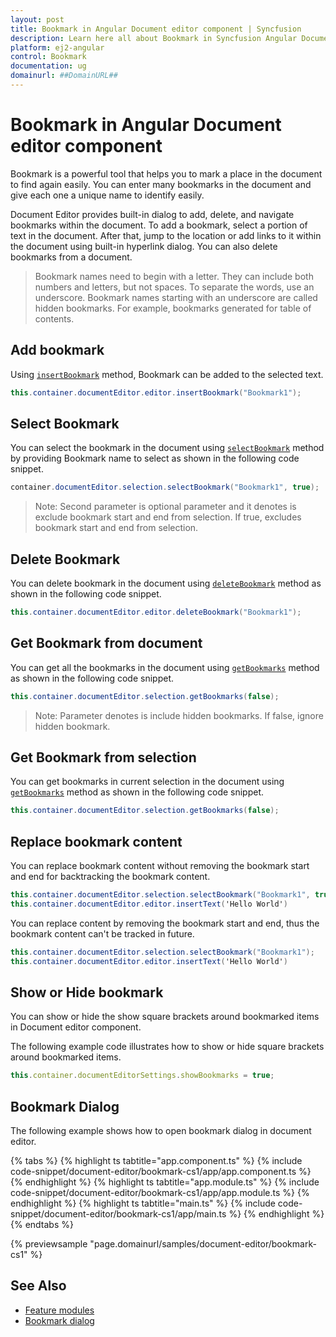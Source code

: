 ```yaml
---
layout: post
title: Bookmark in Angular Document editor component | Syncfusion
description: Learn here all about Bookmark in Syncfusion Angular Document editor component of Syncfusion Essential JS 2 and more.
platform: ej2-angular
control: Bookmark 
documentation: ug
domainurl: ##DomainURL##
---
```


# Bookmark in Angular Document editor component

Bookmark is a powerful tool that helps you to mark a place in the document to find again easily. You can enter many bookmarks in the document and give each one a unique name to identify easily.

Document Editor provides built-in dialog to add, delete, and navigate bookmarks within the document. To add a bookmark, select a portion of text in the document. After that, jump to the location or add links to it within the document using built-in hyperlink dialog. You can also delete bookmarks from a document.

>Bookmark names need to begin with a letter. They can include both numbers and letters, but not spaces. To separate the words, use an underscore.
>Bookmark names starting with an underscore are called hidden bookmarks. For example, bookmarks generated for table of contents.

## Add bookmark

Using [`insertBookmark`](https://ej2.syncfusion.com/angular/documentation/api/document-editor/editor/#insertbookmark) method, Bookmark can be added to the selected text.

```csharp
this.container.documentEditor.editor.insertBookmark("Bookmark1");
```

## Select Bookmark

You can select the bookmark in the document using [`selectBookmark`](https://ej2.syncfusion.com/angular/documentation/api/document-editor/selection/#selectbookmark) method by providing Bookmark name to select as shown in the following code snippet.

```csharp
container.documentEditor.selection.selectBookmark("Bookmark1", true);
```
>Note: Second parameter is optional parameter and it denotes is exclude bookmark start and end from selection. If true, excludes bookmark start and end from selection.

## Delete Bookmark

You can delete bookmark in the document using [`deleteBookmark`](https://ej2.syncfusion.com/angular/documentation/api/document-editor/editor/#deletebookmark) method as shown in the following code snippet.

```csharp
this.container.documentEditor.editor.deleteBookmark("Bookmark1");
```

## Get Bookmark from document

You can get all the bookmarks in the document using [`getBookmarks`](https://ej2.syncfusion.com/angular/documentation/api/document-editor/#getbookmarks) method as shown in the following code snippet.

```csharp
this.container.documentEditor.selection.getBookmarks(false);
```

>Note: Parameter denotes is include hidden bookmarks. If false, ignore hidden bookmark.

## Get Bookmark from selection

You can get bookmarks in current selection in the document using [`getBookmarks`](https://ej2.syncfusion.com/angular/documentation/api/document-editor/selection/#getbookmarks) method as shown in the following code snippet.

```csharp
this.container.documentEditor.selection.getBookmarks(false);
```

## Replace bookmark content

You can replace bookmark content without removing the bookmark start and end for backtracking the bookmark content.

```csharp
this.container.documentEditor.selection.selectBookmark("Bookmark1", true);
this.container.documentEditor.editor.insertText('Hello World')
```

You can replace content by removing the bookmark start and end, thus the bookmark content can't be tracked in future.

```csharp
this.container.documentEditor.selection.selectBookmark("Bookmark1");
this.container.documentEditor.editor.insertText('Hello World')
```

## Show or Hide bookmark

You can show or hide the show square brackets around bookmarked items in Document editor component.

The following example code illustrates how to show or hide square brackets around bookmarked items.

```typescript
this.container.documentEditorSettings.showBookmarks = true;
```

## Bookmark Dialog

The following example shows how to open bookmark dialog in document editor.

{% tabs %}
{% highlight ts tabtitle="app.component.ts" %}
{% include code-snippet/document-editor/bookmark-cs1/app/app.component.ts %}
{% endhighlight %}
{% highlight ts tabtitle="app.module.ts" %}
{% include code-snippet/document-editor/bookmark-cs1/app/app.module.ts %}
{% endhighlight %}
{% highlight ts tabtitle="main.ts" %}
{% include code-snippet/document-editor/bookmark-cs1/app/main.ts %}
{% endhighlight %}
{% endtabs %}
  
{% previewsample "page.domainurl/samples/document-editor/bookmark-cs1" %}

## See Also

* [Feature modules](../document-editor/feature-module/)
* [Bookmark dialog](../document-editor/dialog#bookmark-dialog)
